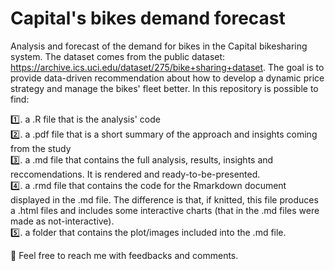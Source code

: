# Capital's bikes demand forecast
Analysis and forecast of the demand for bikes in the Capital bikesharing system. The dataset comes from the public dataset: https://archive.ics.uci.edu/dataset/275/bike+sharing+dataset. 
The goal is to provide data-driven recommendation about how to develop a dynamic price strategy and manage the bikes' fleet better.
In this repository is possible to find:

1️⃣. a .R file that is the analysis' code  
2️⃣. a .pdf file that is a short summary of the approach and insights coming from the study  
3️⃣. a .md file that contains the full analysis, results, insights and reccomendations. It is rendered and ready-to-be-presented.  
4️⃣. a .rmd file that contains the code for the Rmarkdown document displayed in the .md file. The difference is that, if knitted, this file produces a .html files and includes some interactive charts (that in the .md files were made as not-interactive).   
5️⃣. a folder that contains the plot/images included into the .md file.  

📩 Feel free to reach me with feedbacks and comments.
